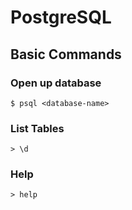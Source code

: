 # PostgreSQL

## Basic Commands

### Open up database
```
$ psql <database-name>
```

### List Tables
```
> \d
```

### Help
```
> help
```
